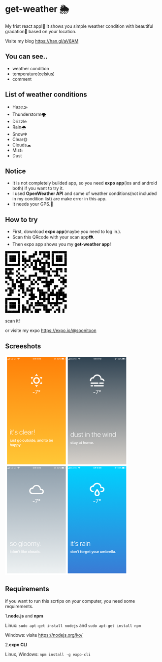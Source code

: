 # get-weather 🌦

My frist react app!🎉 It shows you simple weather condition with beautiful gradation🌈 based on your location.

Visite my blog https://han.gl/aV6AM

## You can see..

- weather condition
- temperature(celsius)
- comment

## List of weather conditions

- Haze🌫
- Thunderstorm🌪
- Drizzle
- Rain🌧
- Snow❄
- Clear🌞
- Clouds☁
- Mist💧
- Dust

## Notice

- It is not completely builded app, so you need **expo app**(ios and android both) if you want to try it.
- I used **OpenWeather API** and some of weather conditions(not included in my condition list) are make error in this app.
- It needs your GPS.📍

## How to try

- First, download **expo app**(maybe you need to log in.).
- Scan this QRcode with your scan app📷.
- Then expo app shows you my **get-weather app**!

![QR](./README_IMG/QR.png)

scan it!

or visite my expo https://expo.io/@soonitoon

## Screeshots

![1](./README_IMG/screenshot.png)

## Requirements

if you want to run this scrtips on your computer, you need some requirements.

1.**node.js** and **npm**

Linux: `sudo apt-get install nodejs` and `sudo apt-get install npm`

Windows: visite https://nodejs.org/ko/

2.**expo CLI**

Linux, Windows: `npm install -g expo-cli`
